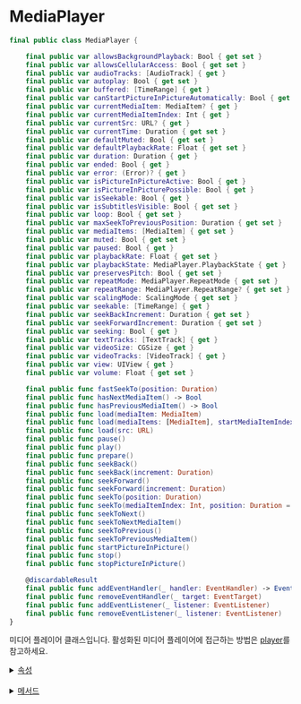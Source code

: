# MediaPlayer

```swift
final public class MediaPlayer {

    final public var allowsBackgroundPlayback: Bool { get set }
    final public var allowsCellularAccess: Bool { get set }
    final public var audioTracks: [AudioTrack] { get }
    final public var autoplay: Bool { get set }
    final public var buffered: [TimeRange] { get }
    final public var canStartPictureInPictureAutomatically: Bool { get set }
    final public var currentMediaItem: MediaItem? { get }
    final public var currentMediaItemIndex: Int { get }
    final public var currentSrc: URL? { get }
    final public var currentTime: Duration { get set }
    final public var defaultMuted: Bool { get set }
    final public var defaultPlaybackRate: Float { get set }
    final public var duration: Duration { get }
    final public var ended: Bool { get }
    final public var error: (Error)? { get }
    final public var isPictureInPictureActive: Bool { get }
    final public var isPictureInPicturePossible: Bool { get }
    final public var isSeekable: Bool { get }
    final public var isSubtitlesVisible: Bool { get set }
    final public var loop: Bool { get set }
    final public var maxSeekToPreviousPosition: Duration { get set }
    final public var mediaItems: [MediaItem] { get set }
    final public var muted: Bool { get set }
    final public var paused: Bool { get }
    final public var playbackRate: Float { get set }
    final public var playbackState: MediaPlayer.PlaybackState { get }
    final public var preservesPitch: Bool { get set }
    final public var repeatMode: MediaPlayer.RepeatMode { get set }
    final public var repeatRange: MediaPlayer.RepeatRange? { get set }
    final public var scalingMode: ScalingMode { get set }
    final public var seekable: [TimeRange] { get }
    final public var seekBackIncrement: Duration { get set }
    final public var seekForwardIncrement: Duration { get set }
    final public var seeking: Bool { get }
    final public var textTracks: [TextTrack] { get }
    final public var videoSize: CGSize { get }
    final public var videoTracks: [VideoTrack] { get }
    final public var view: UIView { get }
    final public var volume: Float { get set }

    final public func fastSeekTo(position: Duration)
    final public func hasNextMediaItem() -> Bool
    final public func hasPreviousMediaItem() -> Bool
    final public func load(mediaItem: MediaItem)
    final public func load(mediaItems: [MediaItem], startMediaItemIndex: Int = 0)
    final public func load(src: URL)
    final public func pause()
    final public func play()
    final public func prepare()
    final public func seekBack()
    final public func seekBack(increment: Duration)
    final public func seekForward()
    final public func seekForward(increment: Duration)
    final public func seekTo(position: Duration)
    final public func seekTo(mediaItemIndex: Int, position: Duration = .indefinite)
    final public func seekToNext()
    final public func seekToNextMediaItem()
    final public func seekToPrevious()
    final public func seekToPreviousMediaItem()
    final public func startPictureInPicture()
    final public func stop()
    final public func stopPictureInPicture()

    @discardableResult
    final public func addEventHandler(_ handler: EventHandler) -> EventTarget
    final public func removeEventHandler(_ target: EventTarget)
    final public func addEventListener(_ listener: EventListener)
    final public func removeEventListener(_ listener: EventListener)
}
```

미디어 플레이어 클래스입니다. 활성화된 미디어 플레이어에 접근하는 방법은 [player](../media-player-view-controller/home.md#player)를 참고하세요.


<details>
<summary>
    <a href="./details.md#속성">속성</a>
</summary>

- [var allowsBackgroundPlayback: Bool](./details.md#allowsBackgroundPlayback)

- [var allowsCellularAccess: Bool](./details.md#allowscellularaccess)

- [var audioTracks: [AudioTrack]](./details.md#audiotracks)

- [var autoplay: Bool](./details.md#autoplay)

- [var buffered: [TimeRange]](./details.md#buffered)

- [var canStartPictureInPictureAutomatically: Bool](./details.md#canstartpictureinpictureautomatically)

- [var currentMediaItem: MediaItem?](./details.md#currentmediaitem)

- [var currentMediaItemIndex: Int](./details.md#currentmediaitemindex)

- [var currentSrc: URL?](./details.md#currentsrc)

- [var currentTime: Duration](./details.md#currenttime)

- [var defaultMuted: Bool](./details.md#defaultmuted)

- [var defaultPlaybackRate: Float](./details.md#defaultplaybackrate)

- [var duration: Duration](./details.md#duration)

- [var ended: Bool](./details.md#ended)

- [var error: Error?](./details.md#error)

- [var isPictureInPictureActive: Bool](./details.md#ispictureinpictureactive)

- [var isPictureInPicturePossible: Bool](./details.md#ispictureinpicturepossible)

- [var isSeekable: Bool](./details.md#isseekable)

- [var isSubtitlesVisible: Bool](./details.md#issubtitlesvisible)

- [var loop: Bool](./details.md#loop)

- [var maxSeekToPreviousPosition: Duration](./details.md#maxseektopreviousposition)

- [var mediaItems: [MediaItem]](./details.md#mediaitems)

- [var muted: Bool](./details.md#muted)

- [var paused: Bool](./details.md#paused)

- [var playbackRate: Float](./details.md#playbackrate)

- [var playbackState: PlaybackState](./details.md#playbackstate)

- [var preservesPitch: Bool](./details.md#preservespitch)

- [var repeatMode: RepeatMode](./details.md#repeatmode)

- [var repeatRange: RepeatRange?](./details.md#repeatrange)

- [var scalingMode: ScalingMode](./details.md#scalingmode)

- [var seekable: [TimeRange]](./details.md#seekable)

- [var seekBackIncrement: Duration](./details.md#seekbackincrement)

- [var seekForwardIncrement: Duration](./details.md#seekforwardincrement)

- [var seeking: Bool](./details.md#seeking)

- [var textTracks: [TextTrack]](./details.md#texttracks)

- [var videoSize: CGSize](./details.md#videosize)

- [var videoTracks: [VideoTrack]](./details.md#videotracks)

- [var view: UIView](./details.md#view)

- [var volume: Float](./details.md#volume)

</details>
<br>

<details>
<summary>
    <a href="./details.md#메서드">메서드</a>
</summary>

- [func fastSeekTo(position: Duration)](./details.md#fastseektoposition)

- [func hasNextMediaItem() -> Bool](./details.md#hasnextmediaitem)

- [func hasPreviousMediaItem()-> Bool](./details.md#haspreviousmediaitem)

- [func load(mediaItem: MediaItem)](./details.md#loadmediaitem)

- [func load(mediaItems: [MediaItem], startMediaItemIndex: Int)](./details.md#loadmediaitemsstartmediaitemindex)

- [func load(src: URL)](./details.md#loadsrc)

- [func pause()](./details.md#pause)

- [func play()](./details.md#play)

- [func prepare()](./details.md#prepare)

- [func seekBack()](./details.md#seekback)

- [func seekBack(increment: Duration)](./details.md#seekbackincrement)

- [func seekForward()](./details.md#seekforward)

- [func seekForward(increment: Duration)](./details.md#seekforwardincrement)

- [func seekTo(position: Duration)](./details.md#seektoposition)

- [func seekTo(mediaItemIndex: Int, position: Duration)](./details.md#seektomediaitemindexposition)

- [func seekToNext()](./details.md#seektonext)

- [func seekToNextMediaItem()](./details.md#seektonextmediaitem)

- [func seekToPrevious()](./details.md#seektoprevious)

- [func seekToPreviousMediaItem()](./details.md#seektopreviousmediaitem)

- [func startPictureInPicture()](./details.md#startpictureinpicture)

- [func stop()](./details.md#stop)

- [func stopPictureInPicture()](./details.md#stoppictureinpicture)

- [func addEventHandler(_ handler: Handler) -> EventTarget](./details.md#addeventhandler_)

- [func removeEventHandler(target: EventTarget)](./details.md#removeeventhandler_)

- [func addEventListener(_ listener: EventListener)](./details.md#addeventlistener_)

- [func removeEventListener(_ listener: EventListener)](./details.md#removeeventlistener_)

</details>
<br>

